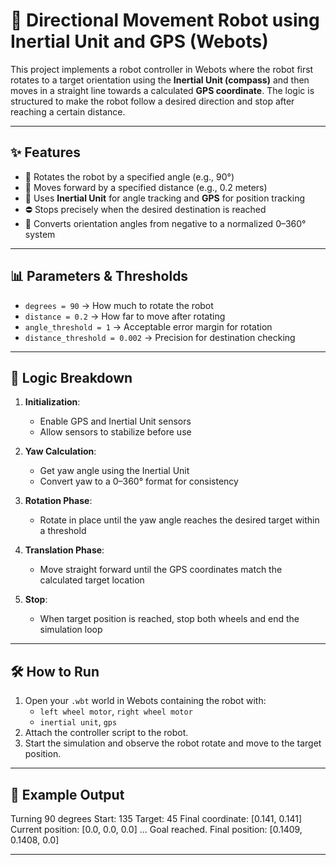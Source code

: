 # 🧭 Directional Movement Robot using Inertial Unit and GPS (Webots)

This project implements a robot controller in Webots where the robot first rotates to a target orientation using the **Inertial Unit (compass)** and then moves in a straight line towards a calculated **GPS coordinate**. The logic is structured to make the robot follow a desired direction and stop after reaching a certain distance.

---

## ✨ Features

- 🎯 Rotates the robot by a specified angle (e.g., 90°)
- 🚶 Moves forward by a specified distance (e.g., 0.2 meters)
- 📍 Uses **Inertial Unit** for angle tracking and **GPS** for position tracking
- ⛔ Stops precisely when the desired destination is reached
- 🔄 Converts orientation angles from negative to a normalized 0–360° system

---

## 📊 Parameters & Thresholds

- `degrees = 90` → How much to rotate the robot
- `distance = 0.2` → How far to move after rotating
- `angle_threshold = 1` → Acceptable error margin for rotation
- `distance_threshold = 0.002` → Precision for destination checking

---

## 🧠 Logic Breakdown

1. **Initialization**:
   - Enable GPS and Inertial Unit sensors
   - Allow sensors to stabilize before use

2. **Yaw Calculation**:
   - Get yaw angle using the Inertial Unit
   - Convert yaw to a 0–360° format for consistency

3. **Rotation Phase**:
   - Rotate in place until the yaw angle reaches the desired target within a threshold

4. **Translation Phase**:
   - Move straight forward until the GPS coordinates match the calculated target location

5. **Stop**:
   - When target position is reached, stop both wheels and end the simulation loop

---

## 🛠️ How to Run

1. Open your `.wbt` world in Webots containing the robot with:
   - `left wheel motor`, `right wheel motor`
   - `inertial unit`, `gps`
2. Attach the controller script to the robot.
3. Start the simulation and observe the robot rotate and move to the target position.

---

## 🧪 Example Output

Turning 90 degrees Start: 135 Target: 45 Final coordinate: [0.141, 0.141] Current position: [0.0, 0.0, 0.0] ... Goal reached. Final position: [0.1409, 0.1408, 0.0]

---
